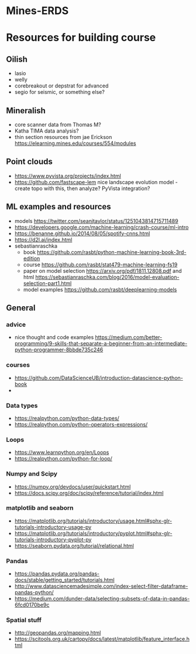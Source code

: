 # Mines-ERDS

# Resources for building course
## Oilish
- lasio
- welly
- corebreakout or depstrat for advanced
- segio for seismic, or something else?

## Mineralish
- core scanner data from Thomas M?
- Katha TIMA data analysis?
- thin section resources from jae Erickson https://elearning.mines.edu/courses/554/modules

## Point clouds
- https://www.pyvista.org/projects/index.html
- https://github.com/fastscape-lem nice landscape evolution model - create topo with this, then analyze? PyVista integration?

## ML examples and resources
 - models https://twitter.com/seanjtaylor/status/1251043814715711489
 - https://developers.google.com/machine-learning/crash-course/ml-intro
 - https://benanne.github.io/2014/08/05/spotify-cnns.html
- https://d2l.ai/index.html
- sebastianraschka
  - book https://github.com/rasbt/python-machine-learning-book-3rd-edition
  - course https://github.com/rasbt/stat479-machine-learning-fs19
  - paper on model selection https://arxiv.org/pdf/1811.12808.pdf and html https://sebastianraschka.com/blog/2016/model-evaluation-selection-part1.html
  - model examples https://github.com/rasbt/deeplearning-models

## General
### advice
- nice thought and code examples https://medium.com/better-programming/9-skills-that-separate-a-beginner-from-an-intermediate-python-programmer-8bbde735c246

### courses
- https://github.com/DataScienceUB/introduction-datascience-python-book
-
### Data types
- https://realpython.com/python-data-types/
- https://realpython.com/python-operators-expressions/

### Loops
- https://www.learnpython.org/en/Loops
- https://realpython.com/python-for-loop/

### Numpy and Scipy
- https://numpy.org/devdocs/user/quickstart.html
- https://docs.scipy.org/doc/scipy/reference/tutorial/index.html

### matplotlib and seaborn
- https://matplotlib.org/tutorials/introductory/usage.html#sphx-glr-tutorials-introductory-usage-py
- https://matplotlib.org/tutorials/introductory/pyplot.html#sphx-glr-tutorials-introductory-pyplot-py
- https://seaborn.pydata.org/tutorial/relational.html

### Pandas
- https://pandas.pydata.org/pandas-docs/stable/getting_started/tutorials.html
- http://www.datasciencemadesimple.com/index-select-filter-dataframe-pandas-python/
- https://medium.com/dunder-data/selecting-subsets-of-data-in-pandas-6fcd0170be9c

### Spatial stuff
- http://geopandas.org/mapping.html
- https://scitools.org.uk/cartopy/docs/latest/matplotlib/feature_interface.html
